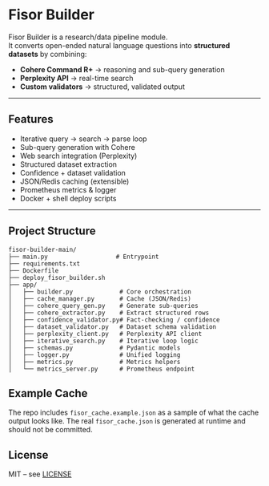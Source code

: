 # Fisor Builder

Fisor Builder is a research/data pipeline module.  
It converts open-ended natural language questions into **structured datasets** by combining:

- **Cohere Command R+** → reasoning and sub-query generation
- **Perplexity API** → real-time search
- **Custom validators** → structured, validated output

---

## Features
- Iterative query → search → parse loop
- Sub-query generation with Cohere
- Web search integration (Perplexity)
- Structured dataset extraction
- Confidence + dataset validation
- JSON/Redis caching (extensible)
- Prometheus metrics & logger
- Docker + shell deploy scripts

---

## Project Structure

```text
fisor-builder-main/
├── main.py                   # Entrypoint
├── requirements.txt
├── Dockerfile
├── deploy_fisor_builder.sh
├── app/
│   ├── builder.py             # Core orchestration
│   ├── cache_manager.py       # Cache (JSON/Redis)
│   ├── cohere_query_gen.py    # Generate sub-queries
│   ├── cohere_extractor.py    # Extract structured rows
│   ├── confidence_validator.py# Fact-checking / confidence
│   ├── dataset_validator.py   # Dataset schema validation
│   ├── perplexity_client.py   # Perplexity API client
│   ├── iterative_search.py    # Iterative loop logic
│   ├── schemas.py             # Pydantic models
│   ├── logger.py              # Unified logging
│   ├── metrics.py             # Metrics helpers
│   └── metrics_server.py      # Prometheus endpoint
```

## Example Cache
The repo includes `fisor_cache.example.json` as a sample of what the cache output looks like.
The real `fisor_cache.json` is generated at runtime and should not be committed.


## License

MIT – see [LICENSE](LICENSE)


